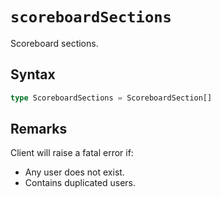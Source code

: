 # `scoreboardSections`

Scoreboard sections.

## Syntax

```ts
type ScoreboardSections = ScoreboardSection[]
```

## Remarks

Client will raise a fatal error if:

-   Any user does not exist.
-   Contains duplicated users.
